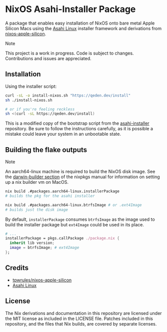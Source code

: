 # NixOS Asahi-Installer Package

A package that enables easy installation of NixOS onto bare metal Apple Silicon Macs using the [Asahi Linux](https://asahilinux.org/) installer framework and derivations from [nixos-apple-silicon](https://github.com/tpwrules/nixos-apple-silicon).

> [!NOTE]
> This project is a work in progress. Code is subject to changes. Contributions and issues are appreciated.

## Installation

Using the installer script:

```bash
curl -sL -o install-nixos.sh "https://qeden.dev/install"
sh ./install-nixos.sh

# or if you're feeling reckless
sh <(curl -sL https://qeden.dev/install)
```

This is a modified copy of the bootstrap script from the [asahi-installer](https://github.com/asahilinux/asahi-installer) repository. Be sure to follow the instructions carefully, as it is possible a mistake could leave your system in an unbootable state.

## Building the flake outputs

> [!NOTE]
> An aarch64-linux machine is required to build the NixOS disk image. See the [darwin-builder section](https://nixos.org/manual/nixpkgs/stable/#sec-darwin-builder) of the nixpkgs manual for information on setting up a nix builder vm on MacOS.

```bash
nix build .#packages.aarch64-linux.installerPackage
# builds the pkg for the asahi installer

nix build .#packages.aarch64-linux.btrfsImage # or .ext4Image
# builds just the disk image
```

By default, `installerPackage` consumes `btrfsImage` as the image used to build the installer package but `ext4Image` could be used in its place.

```nix
# ...
installerPackage = pkgs.callPackage ./package.nix {
  inherit lib version;
  image = btrfsImage; # ext4Image
};
```

## Credits

- [tpwrules/nixos-apple-silicon](https://github.com/tpwrules/nixos-apple-silicon)
- [Asahi Linux](https://github.com/asahilinux)

## License

The Nix derivations and documentation in this repository are licensed under the MIT license as included in the LICENSE file. Patches included in this repository, and the files that Nix builds, are covered by separate licenses.
